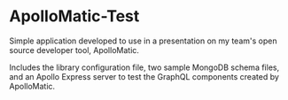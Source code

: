 # ApolloMatic-Test

Simple application developed to use in a presentation on my team's open source developer tool, ApolloMatic. 

Includes the library configuration file, two sample MongoDB schema files, and an Apollo Express server to test the GraphQL components created by ApolloMatic.
